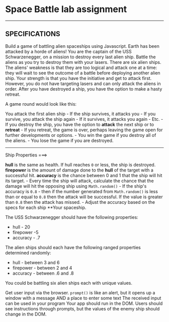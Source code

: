 # Space Battle lab assignment

---------------------------------
## SPECIFICATIONS

Build a game of battling alien spaceships using Javascript. Earth has been attacked by a horde of aliens! You are the captain of the USS Schwarzenegger, on a mission to destroy every last alien ship. Battle the aliens as you try to destroy them with your lasers. There are six alien ships. The aliens' weakness is that they are too logical and attack one at a time: they will wait to see the outcome of a battle before deploying another alien ship. Your strength is that you have the initiative and get to attack first. However, you do not have targeting lasers and can only attack the aliens in order. After you have destroyed a ship, you have the option to make a hasty retreat.

A game round would look like this: 

You attack the first alien ship - If the ship survives, it attacks you - If you survive, you attack the ship again - If it survives, it attacks you again - Etc. - If you destroy the ship, you have the option to **attack** the next ship or to **retreat** - If you retreat, the game is over, perhaps leaving the game open for further developments or options. - You win the game if you destroy all of the aliens. - You lose the game if you are destroyed.

---------------------------------
Ship Properties ===>

**hull** is the same as health. If hull reaches `0` or less, the ship is destroyed.
**firepower** is the amount of damage done to the **hull** of the target with a successful hit.
**accuracy** is the chance between 0 and 1 that the ship will hit its target. - Every time the ship will attack, calculate the chance that the damage will hit the opposing ship using `Math.random()` - If the ship's accuracy is `0.8` - then if the number generated from `Math.random()` is less than or equal to `0.8` then the attack will be successful. If the value is greater than `0.8` then the attack has missed. - Adjust the accuracy based on the specs for each ship **Your spaceship.

The USS Schwarzenegger should have the following properties:
* hull - 20
* firepower -5
* accuracy - .7

The alien ships should each have the following ranged properties determined randomly: 
* hull - between 3 and 6
* firepower - between 2 and 4 
* accuracy - between .6 and .8

You could be battling six alien ships each with unique values.
 
Get user input via the browser. `prompt()` is like an alert, but it opens up a window with a message AND a place to enter some text
The received input can be used in your program
Your app should run in the DOM. Users should see instructions through prompts, but the values of the enemy ship should change in the DOM.